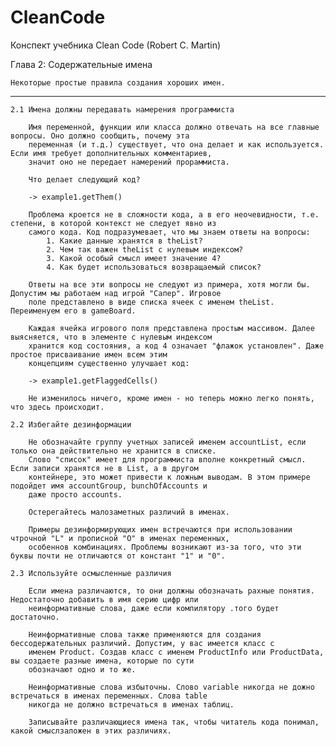 # CleanCode

Конспект учебника Clean Code (Robert C. Martin)

Глава 2: Содержательные имена

    Некоторые простые правила создания хороших имен.
________________________________________________________________________________________________________________________

    2.1 Имена должны передавать намерения программиста
    
        Имя переменной, функции или класса должно отвечать на все главные вопросы. Оно должно сообщить, почему эта 
        переменная (и т.д.) существует, что она делает и как используется. Если имя требует дополнительных комментариев, 
        значит оно не передает намерений прораммиста.
        
        Что делает следующий код?
       
        -> example1.getThem()
        
        Проблема кроется не в сложности кода, а в его неочевидности, т.е. степени, в которой контекст не следует явно из 
        самого кода. Код подразумевает, что мы знаем ответы на вопросы:
            1. Какие данные хранятся в theList?
            2. Чем так важен theList с нулевым индексом?
            3. Какой особый смысл имеет значение 4?
            4. Как будет использоваться возвращаемый список?
            
        Ответы на все эти вопросы не следуют из примера, хотя могли бы. Допустим мы работаем над игрой "Сапер". Игровое
        поле представлено в виде списка ячеек с именем theList. Переименуем его в gameBoard.
        
        Каждая ячейка игрового поля представлена простым массивом. Далее выясняется, что в элементе с нулевым индексом 
        хранится код состояния, а код 4 означает "флажок установлен". Даже простое присваивание имен всем этим 
        концепциям существенно улучшает код:
        
        -> example1.getFlaggedCells()
        
        Не изменилось ничего, кроме имен - но теперь можно легко понять, что здесь происходит.
        
    2.2 Избегайте дезинформации
    
        Не обозначайте группу учетных записей именем accountList, если только она действительно не хранится в списке.
        Слово "список" имеет для программиста вполне конкретный смысл. Если записи хранятся не в List, а в другом 
        контейнере, это может привести к ложным выводам. В этом примере подойдет имя accountGroup, bunchOfAccounts и 
        даже просто accounts.
        
        Остерегайтесь малозаметных различий в именах.
        
        Примеры дезинформирующих имен встречаются при использовании чтрочной "L" и прописной "O" в именах переменных, 
        особеннов комбинациях. Проблемы возникают из-за того, что эти буквы почти не отличаются от констант "1" и "0".
        
    2.3 Используйте осмысленные различия
    
        Если имена различаются, то они должны обозначать рахные понятия. Недостаточно добавить в имя серию цифр или 
        неинформативные слова, даже если компилятору .того будет достаточно.
        
        Неинформативные слова также применяются для создания бессодержательных различий. Допустим, у вас имеется класс с
        именем Product. Создав класс с именем ProductInfo или ProductData, вы создаете разные имена, которые по сути
        обозначают одно и то же.
        
        Неинформативные слова избыточны. Слово variable никогда не дожно встречаться в именах переменных. Слова table 
        никогда не должно встречаться в именах таблиц.
        
        Записывайте различающиеся имена так, чтобы читатель кода понимал, какой смыслзаложен в этих различиях.